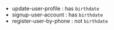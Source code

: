 - update-user-profile : has `birthdate`
- signup-user-account : has `birthdate`
- register-user-by-phone :  not `birthdate`
